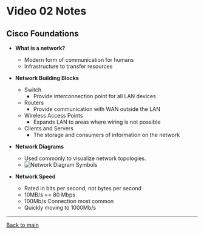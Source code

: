 # Video 02 Notes

## Cisco Foundations
- **What is a network?**
  - Modern form of communication for humans
  - Infrastructure to transfer resources

- **Network Building Blocks**
  - Switch
    - Provide interconnection point for all LAN devices
  - Routers
    - Provide communication with WAN outside the LAN
  - Wireless Access Points
    - Expands LAN to areas where wiring is not possible
  - Clients and Servers
    - The storage and consumers of information on the network

- **Network Diagrams**
  - Used commonly to visualize network topologies.
  - ![Network Diagram Symbols](../../../Images/NetworkDiagramSymbols.png)

- **Network Speed**
  - Rated in bits per second, not bytes per second
  - 10MB/s == 80 Mbps
  - 100Mb/s Connection most common
  - Quickly moving to 1000Mb/s

---
 
[Back to main](https://github.com/rot0xd/CBTNuggets/blob/master/CCNA/ICND-1/README.md)

